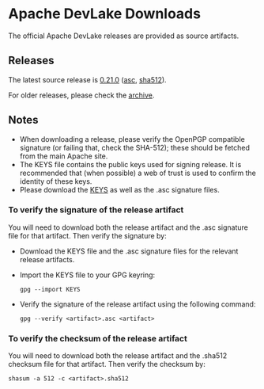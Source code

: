 # Apache DevLake Downloads

The official Apache DevLake releases are provided as source artifacts.

## Releases

The latest source release is [0.21.0](
https://www.apache.org/dyn/closer.lua/incubator/devlake/0.21.0-incubating/apache-devlake-0.21.0-incubating-src.tar.gz?action=download) ([asc](https://downloads.apache.org/incubator/devlake/0.21.0-incubating/apache-devlake-0.21.0-incubating-src.tar.gz.asc),
[sha512](https://downloads.apache.org/incubator/devlake/0.21.0-incubating/apache-devlake-0.21.0-incubating-src.tar.gz.sha512)).

For older releases, please check the [archive](https://archive.apache.org/dist/incubator/devlake).

## Notes

* When downloading a release, please verify the OpenPGP compatible signature (or failing that, check the SHA-512); these should be fetched from the main Apache site.
* The KEYS file contains the public keys used for signing release. It is recommended that (when possible) a web of trust is used to confirm the identity of these keys.
* Please download the [KEYS](https://downloads.apache.org/incubator/devlake/KEYS) as well as the .asc signature files.

### To verify the signature of the release artifact

You will need to download both the release artifact and the .asc signature file for that artifact. Then verify the signature by:

* Download the KEYS file and the .asc signature files for the relevant release artifacts.
* Import the KEYS file to your GPG keyring: 

    ```shell
    gpg --import KEYS
    ```

* Verify the signature of the release artifact using the following command:
  
    ```shell
    gpg --verify <artifact>.asc <artifact>
    ```

### To verify the checksum of the release artifact

You will need to download both the release artifact and the .sha512 checksum file for that artifact. Then verify the checksum by:

```shell
shasum -a 512 -c <artifact>.sha512
```